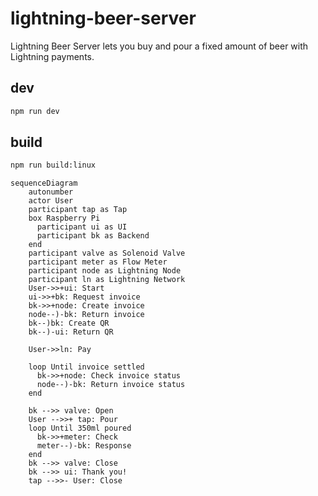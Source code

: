 # lightning-beer-server

Lightning Beer Server lets you buy and pour a fixed amount of beer with Lightning payments.


## dev

```bash
npm run dev
```

## build

```bash
npm run build:linux
```

 
```mermaid
sequenceDiagram
    autonumber
    actor User
    participant tap as Tap
    box Raspberry Pi
      participant ui as UI
      participant bk as Backend
    end
    participant valve as Solenoid Valve
    participant meter as Flow Meter
    participant node as Lightning Node
    participant ln as Lightning Network
    User->>+ui: Start
    ui->>+bk: Request invoice
    bk->>+node: Create invoice
    node--)-bk: Return invoice
    bk--)bk: Create QR
    bk--)-ui: Return QR

    User->>ln: Pay

    loop Until invoice settled
      bk->>+node: Check invoice status
      node--)-bk: Return invoice status
    end

    bk -->> valve: Open
    User -->>+ tap: Pour
    loop Until 350ml poured
      bk->>+meter: Check
      meter--)-bk: Response
    end
    bk -->> valve: Close
    bk -->> ui: Thank you!
    tap -->>- User: Close
```

